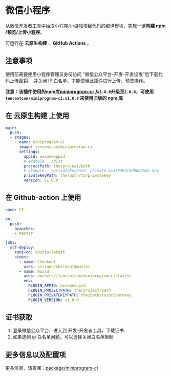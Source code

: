 # 微信小程序

从微信开发者工具中抽取小程序/小游戏项目代码的编译模块，实现一键**构建 npm /预览/上传小程序**。

可运行在 **云原生构建** 、**GitHub Actions** 。

## 注意事项

使用前需要使用小程序管理员身份访问 "微信公众平台-开发-开发设置"后下载代码上传密钥，
并关闭 IP 白名单，才能使用此插件进行上传、预览操作。

**注意：该插件使用的npm库[miniprogram-ci](https://www.npmjs.com/package/miniprogram-ci)**
**从`1.8.0`升级至`2.0.6`，可使用 `tencentcom/miniprogram-ci:v1.8.0` 来使用旧版的 npm 库**

## 在 云原生构建 上使用

```yaml
main:
  push:
  - stages:
    - name: miniprogram-ci
      image: tencentcom/miniprogram-ci
      settings:
        appid: wxsomeappid
        # example  ./dist
        projectPath: the/project/path           
        # example  ./privateKeyPath: private.wx15949dc6d9b035d2.key
        privateKeyPath: the/path/to/privatekey  
        version: v1.0.0
```

## 在 Github-action 上使用

```yaml
name: CI

on:
  push:
    branches:
    - master

jobs:
  scf-deploy:
    runs-on: ubuntu-latest
    steps:
      - name: Checkout 
        uses: actions/checkout@master
      - name: Build 
        uses: docker://tencentcom/miniprogram-ci:latest
        env: 
          PLUGIN_APPID: wxsomeappid
          PLUGIN_PROJECTPATH: the/project/path
          PLUGIN_PRIVATEKEYPATH: the/path/to/privatekey
          PLUGIN_VERSION: v1.0.0
```

## 证书获取

1. 登录微信公众平台，进入到 开发-开发者工具，下载证书.
2. 如果遇到 ip 白名单问题，可以选择关闭白名单限制

## 更多信息以及配置项

更多信息，请查阅：[package/miniprogram-ci](https://www.npmjs.com/package/miniprogram-ci)

